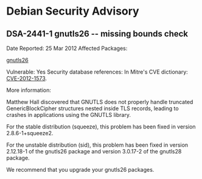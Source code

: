
Debian Security Advisory
========================


DSA-2441-1 gnutls26 -- missing bounds check
-------------------------------------------



Date Reported:
25 Mar 2012
Affected Packages:

[gnutls26](https://packages.debian.org/src:gnutls26)

Vulnerable:
Yes
Security database references:
In Mitre's CVE dictionary: [CVE-2012-1573](https://security-tracker.debian.org/tracker/CVE-2012-1573).  

More information:

Matthew Hall discovered that GNUTLS does not properly handle truncated
GenericBlockCipher structures nested inside TLS records, leading to
crashes in applications using the GNUTLS library.


For the stable distribution (squeeze), this problem has been fixed in
version 2.8.6-1+squeeze2.


For the unstable distribution (sid), this problem has been fixed in
version 2.12.18-1 of the gnutls26 package and version 3.0.17-2 of the
gnutls28 package.


We recommend that you upgrade your gnutls26 packages.





